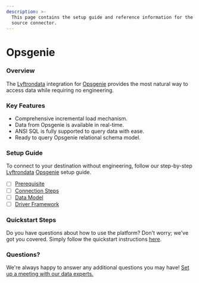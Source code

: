 ```yaml
---
description: >-
  This page contains the setup guide and reference information for the Opsgenie
  source connector.
---
```


# Opsgenie

### Overview

The [Lyftrondata](https://www.lyftrondata.com/) integration for [Opsgenie](https://www.lyftrondata.com/integration/sales-analytics/opsgenie/) provides the most natural way to access data while requiring no engineering.

### Key Features

* Comprehensive incremental load mechanism.
* Data from Opsgenie is available in real-time.
* ANSI SQL is fully supported to query data with ease.
* Ready to query Opsgenie relational schema model.

### Setup Guide

To connect to your destination without engineering, follow our step-by-step [Lyftrondata](https://www.lyftrondata.com/) [Opsgenie](https://www.lyftrondata.com/integration/sales-analytics/opsgenie/) setup guide.

* [ ] [Prerequisite](prerequisite.md)
* [ ] [Connection Steps](connection-steps.md)
* [ ] [Data Model](data-model/erd.md)
* [ ] [Driver Framework](driver-framework/)

### Quickstart Steps

Do you have questions about how to use the platform? Don't worry; we've got you covered. Simply follow the quickstart instructions [here](../../).

### Questions? <a href="#questions" id="questions"></a>

We're always happy to answer any additional questions you may have! [Set up a meeting with our data experts.](https://www.lyftrondata.com/book-a-meeting/)
